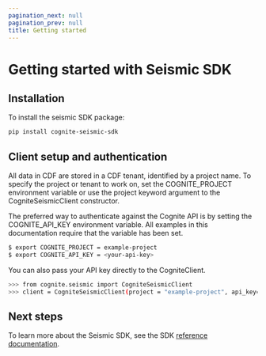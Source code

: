 ```yaml
---
pagination_next: null
pagination_prev: null
title: Getting started
---
```


# Getting started with Seismic SDK

## Installation

To install the seismic SDK package:

```sh
pip install cognite-seismic-sdk
```

## Client setup and authentication

All data in CDF are stored in a CDF tenant, identified by a project name. To specify the project or tenant to work on, set the COGNITE_PROJECT environment variable or use the project keyword argument to the CogniteSeismicClient constructor.

The preferred way to authenticate against the Cognite API is by setting the COGNITE_API_KEY environment variable. All examples in this documentation require that the variable has been set.

```sh
$ export COGNITE_PROJECT = example-project
$ export COGNITE_API_KEY = <your-api-key>
```

You can also pass your API key directly to the CogniteClient.

```sh
>>> from cognite.seismic import CogniteSeismicClient
>>> client = CogniteSeismicClient(project = "example-project", api_key="<your-api-key>")
```

## Next steps

To learn more about the Seismic SDK, see the SDK [reference documentation](https://cognite-seismic-sdk.readthedocs-hosted.com/en/latest/cognite.html).
